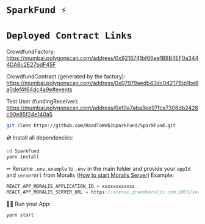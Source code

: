 # `SparkFund ⚡️`

# `Deployed Contract Links`
CrowdfundFactory: https://mumbai.polygonscan.com/address/0x9216741bf66ee1B9B4EF0a3444DA6c2E27bdF45F

CrowdfundContract (generated by the factory): https://mumbai.polygonscan.com/address/0x07979aedb43dc042171bb1be8a0def4f64dc4a9e#events

Test User (fundingReceiver): https://mumbai.polygonscan.com/address/0xf0a7aba3ee97fca7306db2428c90e85f24e140a5

```sh
git clone https://github.com/RoadToWeb3SparkFund/SparkFund.git
```

💿 Install all dependencies:

```sh
cd SparkFund
yarn install
```

✏ Rename `.env.example` to `.env` in the main folder and provide your `appId` and `serverUrl` from Moralis ([How to start Moralis Server](https://docs.moralis.io/moralis-server/getting-started/create-a-moralis-server))
Example:

```jsx
REACT_APP_MORALIS_APPLICATION_ID = xxxxxxxxxxxx
REACT_APP_MORALIS_SERVER_URL = https://xxxxxx.grandmoralis.com:2053/server
```

🚴‍♂️ Run your App:

```sh
yarn start
```

